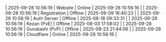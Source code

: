 | 2025-09-28 10:56:19 | Website | Online | 2025-09-28 10:56:16 |
| 2025-09-28 10:56:19 | Registration | Offline | 2025-09-09 16:40:23 |
| 2025-09-28 10:56:19 | Auth Server | Offline | 2025-08-18 09:33:31 |
| 2025-09-28 10:56:19 | Kezan (PvE) | Offline | 2025-08-03 17:58:02 |
| 2025-09-28 10:56:19 | Gurubashi (PvP) | Offline | 2025-08-23 21:44:06 |
| 2025-09-28 10:56:19 | Cloudflare | Online | 2025-09-28 10:56:16 |
